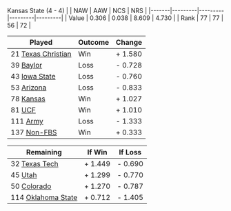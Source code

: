 Kansas State (4 - 4)
|       |   NAW   |   AAW   |   NCS   |   NRS   |
|-------|---------|---------|---------|---------|
| Value |   0.306 |   0.038 |   8.609 |   4.730 |
| Rank  |      77 |      77 |      56 |      72 |

| Played                    | Outcome    |  Change  |
|---------------------------|------------|----------|
|  21 [Texas Christian       ](TexasChristian.md)| Win        | +  1.580 |
|  39 [Baylor                ](Baylor.md)| Loss       | -  0.728 |
|  43 [Iowa State            ](IowaState.md)| Loss       | -  0.760 |
|  53 [Arizona               ](Arizona.md)| Loss       | -  0.833 |
|  78 [Kansas                ](Kansas.md)| Win        | +  1.027 |
|  81 [UCF                   ](UCF.md)| Win        | +  1.010 |
| 111 [Army                  ](Army.md)| Loss       | -  1.333 |
| 137 [Non-FBS               ](NonFBS.md)| Win        | +  0.333 |

| Remaining                 |  If Win  |  If Loss |
|---------------------------|----------|----------|
|  32 [Texas Tech            ](TexasTech.md)| +  1.449 | -  0.690 |
|  45 [Utah                  ](Utah.md)| +  1.299 | -  0.770 |
|  50 [Colorado              ](Colorado.md)| +  1.270 | -  0.787 |
| 114 [Oklahoma State        ](OklahomaState.md)| +  0.712 | -  1.405 |

